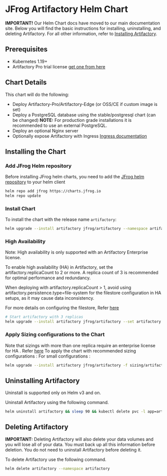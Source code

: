 # JFrog Artifactory Helm Chart

**IMPORTANT!** Our Helm Chart docs have moved to our main documentation site. Below you will find the basic instructions for installing, uninstalling, and deleting Artifactory. For all other information, refer to [Installing Artifactory](https://www.jfrog.com/confluence/display/JFROG/Installing+Artifactory#InstallingArtifactory-HelmInstallation).

## Prerequisites
* Kubernetes 1.19+
* Artifactory Pro trial license [get one from here](https://www.jfrog.com/artifactory/free-trial/)

## Chart Details
This chart will do the following:

* Deploy Artifactory-Pro/Artifactory-Edge (or OSS/CE if custom image is set)
* Deploy a PostgreSQL database using the stable/postgresql chart (can be changed) **NOTE:** For production grade installations it is recommended to use an external PostgreSQL.
* Deploy an optional Nginx server
* Optionally expose Artifactory with Ingress [Ingress documentation](https://kubernetes.io/docs/concepts/services-networking/ingress/)

## Installing the Chart

### Add JFrog Helm repository

Before installing JFrog helm charts, you need to add the [JFrog helm repository](https://charts.jfrog.io) to your helm client

```bash
helm repo add jfrog https://charts.jfrog.io
helm repo update
```

### Install Chart
To install the chart with the release name `artifactory`:
```bash
helm upgrade --install artifactory jfrog/artifactory --namespace artifactory --create-namespace
```

### High Availability

Note: High availability is only supported with an Artifactory Enterprise license.

To enable high availability (HA) in Artifactory, set the artifactory.replicaCount to 2 or more. A replica count of 3 is recommended for optimal performance and redundancy.

When deploying with artifactory.replicaCount > 1, avoid using artifactory.persistence.type=file-system for the filestore configuration in HA setups, as it may cause data inconsistency.

For more details on configuring the filestore, Refer [here](https://jfrog.com/help/r/jfrog-installation-setup-documentation/filestore-configuration)


```bash
# Start artifactory with 3 replicas
helm upgrade --install artifactory jfrog/artifactory --set artifactory.replicaCount=3,artifactory.persistence.type=cluster-file-system --namespace jfrog-platform --create-namespace
```

### Apply Sizing configurations to the Chart
Note that sizings with more than one replica require an enterprise license for HA . Refer [here](https://jfrog.com/help/r/jfrog-installation-setup-documentation/high-availability)
To apply the chart with recommended sizing configurations :
For small configurations :
```bash
helm upgrade --install artifactory jfrog/artifactory -f sizing/artifactory-small.yaml --namespace artifactory --create-namespace
```

## Uninstalling Artifactory

Uninstall is supported only on Helm v3 and on.

Uninstall Artifactory using the following command.

```bash
helm uninstall artifactory && sleep 90 && kubectl delete pvc -l app=artifactory
```

## Deleting Artifactory

**IMPORTANT:** Deleting Artifactory will also delete your data volumes and you will lose all of your data. You must back up all this information before deletion. You do not need to uninstall Artifactory before deleting it.

To delete Artifactory use the following command.

```bash
helm delete artifactory --namespace artifactory
```
